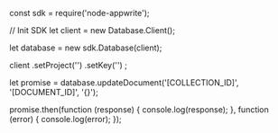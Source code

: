 const sdk = require('node-appwrite');

// Init SDK
let client = new Database.Client();

let database = new sdk.Database(client);

client
    .setProject('')
    .setKey('')
;

let promise = database.updateDocument('[COLLECTION_ID]', '[DOCUMENT_ID]', '{}');

promise.then(function (response) {
    console.log(response);
}, function (error) {
    console.log(error);
});